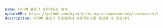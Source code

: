 ```yaml
---
name: 네이버 블로그 보유키워드 분석
updateURL: https://github.com/myso-kr/kr.myso.tampermonkey/raw/master/service/com.naver.blog-profile.keyword.counter.user.js
description: 네이버 블로그 프로필에서 보유키워드를 확인할 수 있습니다.
---
```

